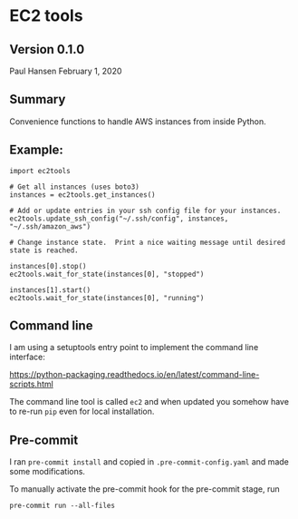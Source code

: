 # EC2 tools
## Version 0.1.0

Paul Hansen 
February 1, 2020

## Summary

Convenience functions to handle AWS instances from inside Python.

## Example:

```
import ec2tools

# Get all instances (uses boto3)
instances = ec2tools.get_instances()

# Add or update entries in your ssh config file for your instances.
ec2tools.update_ssh_config("~/.ssh/config", instances, "~/.ssh/amazon_aws")

# Change instance state.  Print a nice waiting message until desired state is reached.

instances[0].stop()
ec2tools.wait_for_state(instances[0], "stopped")

instances[1].start()
ec2tools.wait_for_state(instances[0], "running")
```

## Command line

I am using a setuptools entry point to implement the command line interface:

https://python-packaging.readthedocs.io/en/latest/command-line-scripts.html

The command line tool is called `ec2` and when updated you somehow have to re-run `pip` even for local installation.

## Pre-commit

I ran `pre-commit install` and copied in `.pre-commit-config.yaml` and made some modifications.

To manually activate the pre-commit hook for the pre-commit stage, run
```
pre-commit run --all-files
```



